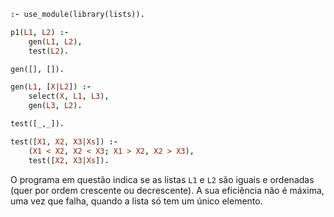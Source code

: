 ```prolog
:- use_module(library(lists)).

p1(L1, L2) :-
    gen(L1, L2),
    test(L2).

gen([], []).

gen(L1, [X|L2]) :-
    select(X, L1, L3),
    gen(L3, L2).

test([_,_]).

test([X1, X2, X3|Xs]) :-
    (X1 < X2, X2 < X3; X1 > X2, X2 > X3),
    test([X2, X3|Xs]).
```

O programa em questão indica se as listas `L1` e `L2` são iguais e ordenadas (quer por ordem crescente ou decrescente).
A sua eficiência não é máxima, uma vez que falha, quando a lista só tem um único elemento.
